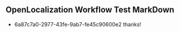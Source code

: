 ## OpenLocalization Workflow Test MarkDown
* 6a87c7a0-2977-43fe-9ab7-fe45c90600e2 thanks!

<!--HONumber=Sep16_HO1-->


